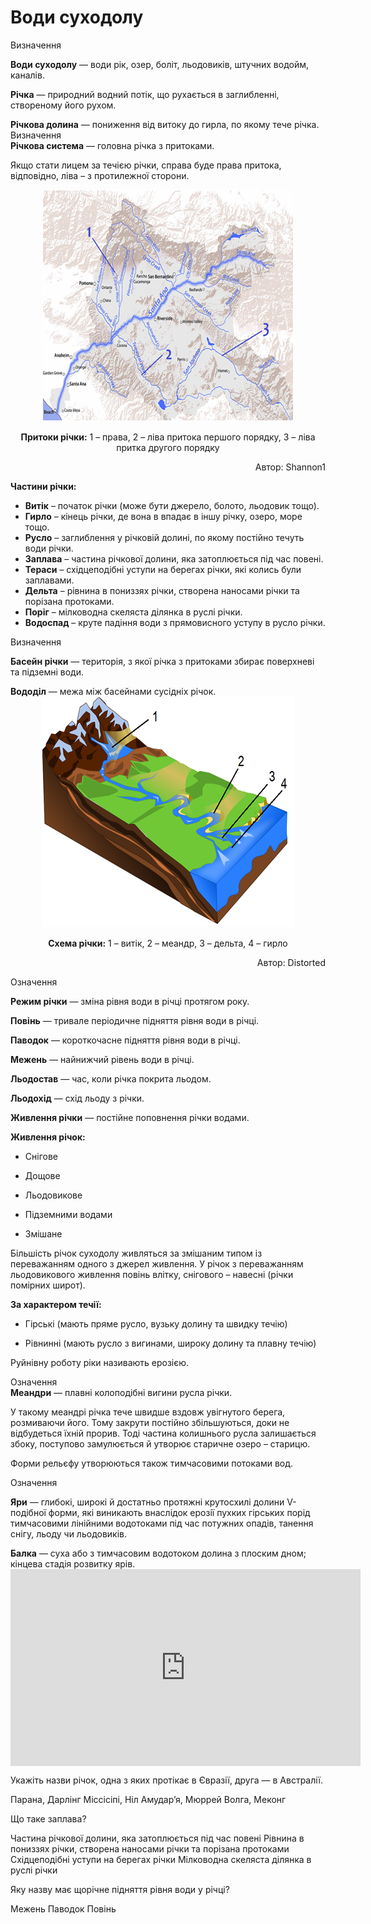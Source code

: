 Води суходолу
=============
<div class="eoz-wrap">
<span class="eoz">Визначення</span>
<div class="eoz-text">
<p><b>Води суходолу</b> — води рiк, озер, болiт, льодовикiв, штучних водойм, каналiв.</p>
<p><b>Рiчка</b> — природний водний потiк, що рухається в заглибленнi, створеному його рухом.</p>
<b>Рiчкова долина</b> — пониження від витоку до гирла, по якому тече річка.
</div>
</div>

<div class="eoz-wrap">
<span class="eoz">Визначення</span>
<div class="eoz-text">
<b>Рiчкова система</b> — головна рiчка з притоками.
</div>
</div>

Якщо стати лицем за течією річки, справа буде права притока, відповідно,
ліва – з протилежної сторони.

<div align="center">
<img src="3-7.png">
<p><b>Притоки річки:</b> 1 – права, 2 – ліва притока першого порядку, 3 – ліва притка другого порядку</p>
</div>
<p align="right">Автор: <span class="p1">Shannon1</span></p>


<p><b>Частини річки:</b></p>
<ul>
<li><b>Витік</b> – початок річки (може бути джерело, болото, льодовик тощо).</li>
<li><b>Гирло</b> – кінець річки, де вона в впадає в іншу річку, озеро, море тощо.</li>
<li><b>Русло</b> – заглиблення у річковій долині, по якому постійно течуть води річки.</li>
<li><b>Заплава</b> – частина річкової долини, яка затоплюється під час повені.</li>
<li><b>Тераси</b> – східцеподібні уступи на берегах річки, які колись були заплавами.</li>
<li><b>Дельта</b> – рівнина в пониззях річки, створена наносами річки та порізана протоками.</li>
<li><b>Поріг</b> – мілководна скеляста ділянка в руслі річки.</li>
<li><b>Водоспад</b> – круте падіння води з прямовисного уступу в русло річки.</li>
</ul>

<div class="eoz-wrap">
<span class="eoz">Визначення</span>
<div class="eoz-text">
<p><b>Басейн рiчки</b> — територiя, з якої рiчка з притоками збирає поверхневi та пiдземнi води.</p>
<b>Вододiл</b> — межа мiж басейнами сусiднiх рiчок.
</div>
</div>

<div align="center">
<img src="3-8.png"/>
<p><b>Схема річки:</b> 1 – витік, 2 – меандр, 3 – дельта, 4 – гирло</p>
</div>
<p align="right">Автор: <span class="p1">Distorted</span></p>

<div class="eoz-wrap">
<span class="eoz">Означення</span>
<div class="eoz-text">
<p><b>Режим рiчки</b> — змiна рiвня води в рiчцi протягом року.</p>
<p><b>Повiнь</b> — тривале перiодичне пiдняття рiвня води в рiчцi.</p>
<p><b>Паводок</b> — короткочасне пiдняття рiвня води в рiчцi.</p>
<p><b>Межень</b> — найнижчий рiвень води в рiчцi.</p>
<p><b>Льодостав</b> — час, коли рiчка покрита льодом.</p>
<p><b>Льодохiд</b> — схiд льоду з рiчки.</p>
<b>Живлення рiчки</b> — постiйне поповнення рiчки водами.
</div>
</div>

**Живлення річок:**

-   Снігове

-   Дощове

-   Льодовикове

-   Підземними водами

-   Змішане

Більшість річок суходолу живляться за змішаним типом із переважанням
одного з джерел живлення. У річок з переважанням льодовикового живлення
повінь влітку, снігового – навесні (річки помірних широт).

**За характером течії:**

-   Гірські (мають пряме русло, вузьку долину та швидку течію)

-   Рівнинні (мають русло з вигинами, широку долину та плавну течію)

Руйнівну роботу ріки називають <span class="p1">ерозією</span>.

<div class="eoz-wrap">
<span class="eoz">Означення</span>
<div class="eoz-text">
<b>Меандри</b> — плавнi колоподiбнi вигини русла рiчки.
</div>
</div>

У такому меандрі річка тече швидше вздовж увігнутого берега, розмиваючи
його. Тому закрути постійно збільшуються, доки не відбудеться їхній
прорив. Тоді частина колишнього русла залишається збоку, поступово
замулюється й утворює старичне озеро – <span class="p1">старицю</span>.

Форми рельєфу утворюються також тимчасовими потоками вод.

<div class="eoz-wrap">
<span class="eoz">Означення</span>
<div class="eoz-text">
<p><b>Яри</b> — глибокi, широкi й достатньо протяжнi крутосхилi долини V-подiбної
форми, якi виникають внаслiдок ерозiї пухких гiрських порiд тимчасовими лiнiйними водотоками пiд час потужних опадiв, танення снiгу, льоду чи льодовикiв.</p>
<b>Балка</b> — суха або з тимчасовим водотоком долина з плоским дном; кiнцева
стадiя розвитку ярiв.
</div>
</div>

<div class="fluidMedia">
<iframe align="center" width="560" height="315" src="https://www.youtube.com/embed/qyDXfqOAdSo" frameborder="0" allowfullscreen></iframe>
</div>
<div class="popup">
</div>

<quiz>
<question>
<p>Укажіть назви річок, одна з яких протікає в Євразії, друга — в Австралії.</p>
<answer>Парана, Дарлінг</answer>
<answer>Міссісіпі, Ніл</answer>
<answer correct>Амудар’я, Мюррей</answer>
<answer>Волга, Меконг</answer>
</question>
<question>
<p>Що таке заплава?</p>
<answer correct>Частина річкової долини, яка затоплюється під час повені</answer>
<answer>Рівнина в пониззях річки, створена наносами річки та порізана протоками</answer>
<answer>Східцеподібні уступи на берегах річки</answer>
<answer>Мілководна скеляста ділянка в руслі річки</answer>
</question>
<question>
<p>Яку назву має щорічне підняття рівня води у річці?</p>
<answer>Межень</answer>
<answer>Паводок</answer>
<answer correct>Повінь</answer>
</question>
</quiz>

